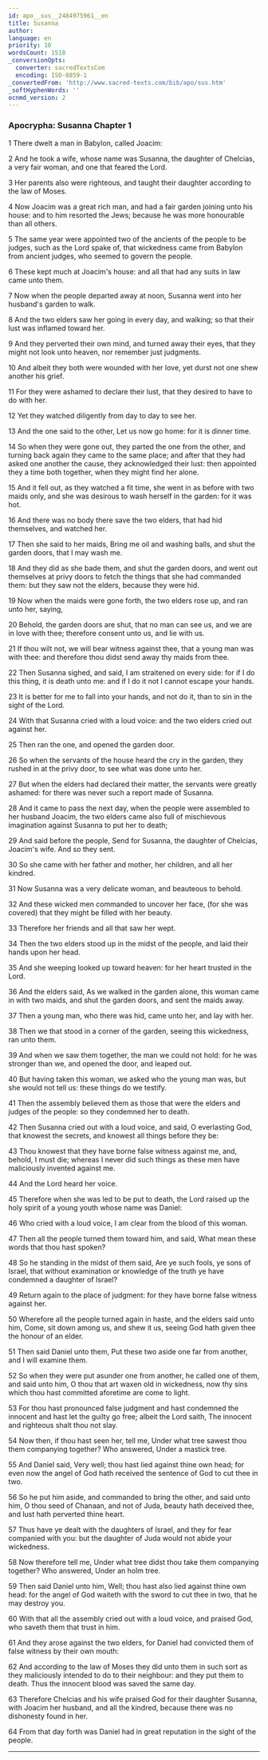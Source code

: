 ```yaml
---
id: apo__sus__2484975961__en
title: Susanna
author: 
language: en
priority: 10
wordsCount: 1518
_conversionOpts:
  converter: sacredTextsCom
  encoding: ISO-8859-1
_convertedFrom: 'http://www.sacred-texts.com/bib/apo/sus.htm'
_softHyphenWords: ''
ocnmd_version: 2
---
```

### Apocrypha: Susanna Chapter 1

1 There dwelt a man in Babylon, called Joacim:

2 And he took a wife, whose name was Susanna, the daughter of Chelcias, a very fair woman, and one that feared the Lord.

3 Her parents also were righteous, and taught their daughter according to the law of Moses.

4 Now Joacim was a great rich man, and had a fair garden joining unto his house: and to him resorted the Jews; because he was more honourable than all others.

5 The same year were appointed two of the ancients of the people to be judges, such as the Lord spake of, that wickedness came from Babylon from ancient judges, who seemed to govern the people.

6 These kept much at Joacim's house: and all that had any suits in law came unto them.

7 Now when the people departed away at noon, Susanna went into her husband's garden to walk.

8 And the two elders saw her going in every day, and walking; so that their lust was inflamed toward her.

9 And they perverted their own mind, and turned away their eyes, that they might not look unto heaven, nor remember just judgments.

10 And albeit they both were wounded with her love, yet durst not one shew another his grief.

11 For they were ashamed to declare their lust, that they desired to have to do with her.

12 Yet they watched diligently from day to day to see her.

13 And the one said to the other, Let us now go home: for it is dinner time.

14 So when they were gone out, they parted the one from the other, and turning back again they came to the same place; and after that they had asked one another the cause, they acknowledged their lust: then appointed they a time both together, when they might find her alone.

15 And it fell out, as they watched a fit time, she went in as before with two maids only, and she was desirous to wash herself in the garden: for it was hot.

16 And there was no body there save the two elders, that had hid themselves, and watched her.

17 Then she said to her maids, Bring me oil and washing balls, and shut the garden doors, that I may wash me.

18 And they did as she bade them, and shut the garden doors, and went out themselves at privy doors to fetch the things that she had commanded them: but they saw not the elders, because they were hid.

19 Now when the maids were gone forth, the two elders rose up, and ran unto her, saying,

20 Behold, the garden doors are shut, that no man can see us, and we are in love with thee; therefore consent unto us, and lie with us.

21 If thou wilt not, we will bear witness against thee, that a young man was with thee: and therefore thou didst send away thy maids from thee.

22 Then Susanna sighed, and said, I am straitened on every side: for if I do this thing, it is death unto me: and if I do it not I cannot escape your hands.

23 It is better for me to fall into your hands, and not do it, than to sin in the sight of the Lord.

24 With that Susanna cried with a loud voice: and the two elders cried out against her.

25 Then ran the one, and opened the garden door.

26 So when the servants of the house heard the cry in the garden, they rushed in at the privy door, to see what was done unto her.

27 But when the elders had declared their matter, the servants were greatly ashamed: for there was never such a report made of Susanna.

28 And it came to pass the next day, when the people were assembled to her husband Joacim, the two elders came also full of mischievous imagination against Susanna to put her to death;

29 And said before the people, Send for Susanna, the daughter of Chelcias, Joacim's wife. And so they sent.

30 So she came with her father and mother, her children, and all her kindred.

31 Now Susanna was a very delicate woman, and beauteous to behold.

32 And these wicked men commanded to uncover her face, (for she was covered) that they might be filled with her beauty.

33 Therefore her friends and all that saw her wept.

34 Then the two elders stood up in the midst of the people, and laid their hands upon her head.

35 And she weeping looked up toward heaven: for her heart trusted in the Lord.

36 And the elders said, As we walked in the garden alone, this woman came in with two maids, and shut the garden doors, and sent the maids away.

37 Then a young man, who there was hid, came unto her, and lay with her.

38 Then we that stood in a corner of the garden, seeing this wickedness, ran unto them.

39 And when we saw them together, the man we could not hold: for he was stronger than we, and opened the door, and leaped out.

40 But having taken this woman, we asked who the young man was, but she would not tell us: these things do we testify.

41 Then the assembly believed them as those that were the elders and judges of the people: so they condemned her to death.

42 Then Susanna cried out with a loud voice, and said, O everlasting God, that knowest the secrets, and knowest all things before they be:

43 Thou knowest that they have borne false witness against me, and, behold, I must die; whereas I never did such things as these men have maliciously invented against me.

44 And the Lord heard her voice.

45 Therefore when she was led to be put to death, the Lord raised up the holy spirit of a young youth whose name was Daniel:

46 Who cried with a loud voice, I am clear from the blood of this woman.

47 Then all the people turned them toward him, and said, What mean these words that thou hast spoken?

48 So he standing in the midst of them said, Are ye such fools, ye sons of Israel, that without examination or knowledge of the truth ye have condemned a daughter of Israel?

49 Return again to the place of judgment: for they have borne false witness against her.

50 Wherefore all the people turned again in haste, and the elders said unto him, Come, sit down among us, and shew it us, seeing God hath given thee the honour of an elder.

51 Then said Daniel unto them, Put these two aside one far from another, and I will examine them.

52 So when they were put asunder one from another, he called one of them, and said unto him, O thou that art waxen old in wickedness, now thy sins which thou hast committed aforetime are come to light.

53 For thou hast pronounced false judgment and hast condemned the innocent and hast let the guilty go free; albeit the Lord saith, The innocent and righteous shalt thou not slay.

54 Now then, if thou hast seen her, tell me, Under what tree sawest thou them companying together? Who answered, Under a mastick tree.

55 And Daniel said, Very well; thou hast lied against thine own head; for even now the angel of God hath received the sentence of God to cut thee in two.

56 So he put him aside, and commanded to bring the other, and said unto him, O thou seed of Chanaan, and not of Juda, beauty hath deceived thee, and lust hath perverted thine heart.

57 Thus have ye dealt with the daughters of Israel, and they for fear companied with you: but the daughter of Juda would not abide your wickedness.

58 Now therefore tell me, Under what tree didst thou take them companying together? Who answered, Under an holm tree.

59 Then said Daniel unto him, Well; thou hast also lied against thine own head: for the angel of God waiteth with the sword to cut thee in two, that he may destroy you.

60 With that all the assembly cried out with a loud voice, and praised God, who saveth them that trust in him.

61 And they arose against the two elders, for Daniel had convicted them of false witness by their own mouth:

62 And according to the law of Moses they did unto them in such sort as they maliciously intended to do to their neighbour: and they put them to death. Thus the innocent blood was saved the same day.

63 Therefore Chelcias and his wife praised God for their daughter Susanna, with Joacim her husband, and all the kindred, because there was no dishonesty found in her.

64 From that day forth was Daniel had in great reputation in the sight of the people.

* * *
